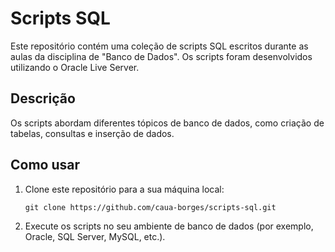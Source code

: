 </head>
<body>
    <h1>Scripts SQL</h1>
    <p>Este repositório contém uma coleção de scripts SQL escritos durante as aulas da disciplina de "Banco de Dados". Os scripts foram desenvolvidos utilizando o Oracle Live Server.</p>
    <h2>Descrição</h2>
    <p>Os scripts abordam diferentes tópicos de banco de dados, como criação de tabelas, consultas e inserção de dados.</p>
    <h2>Como usar</h2>
    <ol>
        <li>Clone este repositório para a sua máquina local:</li>
        <pre><code>git clone https://github.com/caua-borges/scripts-sql.git</code></pre>
        <li>Execute os scripts no seu ambiente de banco de dados (por exemplo, Oracle, SQL Server, MySQL, etc.).</li>
    </ol>
